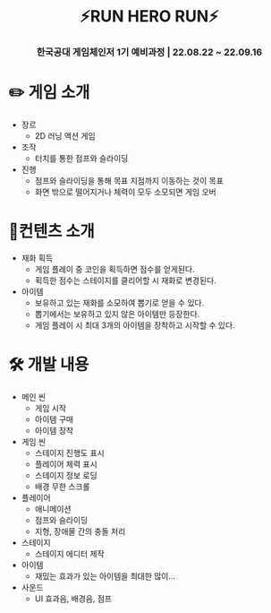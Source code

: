 <div align="center">
    <h1>⚡RUN HERO RUN⚡</h1>
    <h3>한국공대 게임체인저 1기 예비과정 | 22.08.22 ~ 22.09.16</h3>    
</div>

# ✏️ 게임 소개
- 장르
  - 2D 러닝 액션 게임
- 조작
  - 터치를 통한 점프와 슬라이딩
- 진행
  - 점프와 슬라이딩을 통해 목표 지점까지 이동하는 것이 목표
  - 화면 밖으로 떨어지거나 체력이 모두 소모되면 게임 오버

# 🎯컨텐츠 소개
- 재화 획득
  - 게임 플레이 중 코인을 획득하면 점수를 얻게된다.
  - 획득한 점수는 스테이지를 클리어할 시 재화로 변경된다.
- 아이템
  - 보유하고 있는 재화를 소모하여 뽑기로 얻을 수 있다.
  - 뽑기에서는 보유하고 있지 않은 아이템만 등장한다.
  - 게임 플레이 시 최대 3개의 아이템을 장착하고 시작할 수 있다.

# 🛠️ 개발 내용
- 메인 씬
  - 게임 시작
  - 아이템 구매
  - 아이템 장착
- 게임 씬
  - 스테이지 진행도 표시
  - 플레이어 체력 표시
  - 스테이지 정보 로딩
  - 배경 무한 스크롤
- 플레이어
  - 애니메이션
  - 점프와 슬라이딩
  - 지형, 장애물 간의 충돌 처리
- 스테이지
  - 스테이지 에디터 제작
- 아이템
  - 재밌는 효과가 있는 아이템을 최대한 많이...
- 사운드
  - UI 효과음, 배경음, 점프